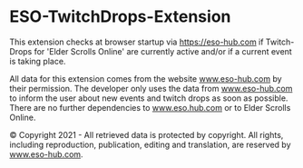 # ESO-TwitchDrops-Extension

This extension checks at browser startup via https://eso-hub.com if Twitch-Drops for 'Elder Scrolls Online' are currently active and/or if a current event is taking place.

All data for this extension comes from the website www.eso-hub.com by their permission. The developer only uses the data from www.eso-hub.com to inform the user about new events and twitch drops as soon as possible. There are no further dependencies to www.eso.hub.com or to Elder Scrolls Online.

© Copyright 2021 - All retrieved data is protected by copyright. All rights, including reproduction, publication, editing and translation, are reserved by www.eso-hub.com.
